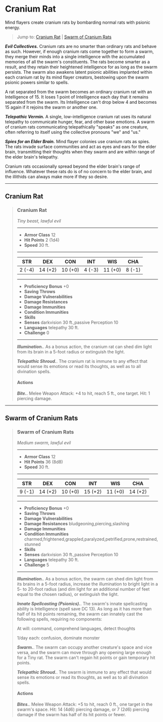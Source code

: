 # Cranium Rat
Mind flayers create cranium rats by bombarding normal rats with psionic energy.

> Jump to: [Cranium Rat](#cranium-rat) | [Swarm of Cranium Rats](#swarm-of-cranium-rats)

***Evil Collectives.*** Cranium rats are no smarter than ordinary rats and behave as such. However, if enough cranium rats come together to form a swarm, they merge their minds into a single intelligence with the accumulated memories of all the swarm's constituents. The rats become smarter as a result, and they retain their heightened intelligence for as long as the swarm persists. The swarm also awakens latent psionic abilities implanted within each cranium rat by its mind flayer creators, bestowing upon the swarm psionic powers similar to spells.

A rat separated from the swarm becomes an ordinary cranium rat with an Intelligence of 15. It loses 1 point of Intelligence each day that it remains separated from the swarm. Its Intelligence can't drop below 4 and becomes 15 again if it rejoins the swarm or another one.

***Telepathic Vermin.*** A single, low-intelligence cranium rat uses its natural telepathy to communicate hunger, fear, and other base emotions. A swarm of cranium rats communicating telepathically "speaks" as one creature, often referring to itself using the collective pronouns "we" and "us."

***Spies for an Elder Brain.*** Mind flayer colonies use cranium rats as spies. The rats invade surface communities and act as eyes and ears for the elder brain, transmitting their thoughts when they swarm and are within range of the elder brain's telepathy.

Cranium rats occasionally spread beyond the elder brain's range of influence. Whatever these rats do is of no concern to the elder brain, and the illithids can always make more if they so desire.

---

## Cranium Rat

>### Cranium Rat
>*Tiny beast, lawful evil*
>___
>- **Armor Class** 12
>- **Hit Points** 2 (1d4)
>- **Speed** 30 ft.
>___
>|**STR**|**DEX**|**CON**|**INT**|**WIS**|**CHA**|
>|:---:|:---:|:---:|:---:|:---:|:---:|
>|2 (-4)|14 (+2)|10 (+0)|4 (-3)|11 (+0)|8 (-1)|
>
>___
>- **Proficiency Bonus** +0
>- **Saving Throws** 
>- **Damage Vulnerabilities** 
>- **Damage Resistances** 
>- **Damage Immunities** 
>- **Condition Immunities** 
>- **Skills** 
>- **Senses** darkvision 30 ft.,passive Perception 10
>- **Languages** telepathy 30 ft.
>- **Challenge** 0
>___
>
>***Illumination.***. As a bonus action, the cranium rat can shed dim light from its brain in a 5-foot radius or extinguish the light.
>
>***Telepathic Shroud.***. The cranium rat is immune to any effect that would sense its emotions or read its thoughts, as well as to all divination spells.
>
>#### Actions
>***Bite.***. Melee Weapon Attack: +4 to hit, reach 5 ft., one target. Hit: 1 piercing damage.
>

---

## Swarm of Cranium Rats

>### Swarm of Cranium Rats
>*Medium swarm, lawful evil*
>___
>- **Armor Class** 12
>- **Hit Points** 36 (8d8)
>- **Speed** 30 ft.
>___
>|**STR**|**DEX**|**CON**|**INT**|**WIS**|**CHA**|
>|:---:|:---:|:---:|:---:|:---:|:---:|
>|9 (-1)|14 (+2)|10 (+0)|15 (+2)|11 (+0)|14 (+2)|
>
>___
>- **Proficiency Bonus** +0
>- **Saving Throws** 
>- **Damage Vulnerabilities** 
>- **Damage Resistances** bludgeoning,piercing,slashing
>- **Damage Immunities** 
>- **Condition Immunities** charmed,frightened,grappled,paralyzed,petrified,prone,restrained,stunned
>- **Skills** 
>- **Senses** darkvision 30 ft.,passive Perception 10
>- **Languages** telepathy 30 ft.
>- **Challenge** 5
>___
>***Illumination.***. As a bonus action, the swarm can shed dim light from its brains in a 5-foot radius, increase the illumination to bright light in a 5- to 20-foot radius (and dim light for an additional number of feet equal to the chosen radius), or extinguish the light.
>
>***Innate Spellcasting (Psionics).***. The swarm's innate spellcasting ability is Intelligence (spell save DC 13). As long as it has more than half of its hit points remaining, the swarm can innately cast the following spells, requiring no components:
>
>At will: command, comprehend languages, detect thoughts
>
>1/day each: confusion, dominate monster
>
>***Swarm.***. The swarm can occupy another creature's space and vice versa, and the swarm can move through any opening large enough for a Tiny rat. The swarm can't regain hit points or gain temporary hit points.
>
>***Telepathic Shroud.***. The swarm is immune to any effect that would sense its emotions or read its thoughts, as well as to all divination spells.
>
>#### Actions
>***Bites.***. Melee Weapon Attack: +5 to hit, reach 0 ft., one target in the swarm's space. Hit: 14 (4d6) piercing damage, or 7 (2d6) piercing damage if the swarm has half of its hit points or fewer.
>

